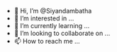 - 👋 Hi, I’m @Siyandambatha
- 👀 I’m interested in ...
- 🌱 I’m currently learning ...
- 💞️ I’m looking to collaborate on ...
- 📫 How to reach me ...

<!---
Siyandambatha/Siyandambatha is a ✨ special ✨ repository because its `README.md` (this file) appears on your GitHub profile.
You can click the Preview link to take a look at your changes.
--->
